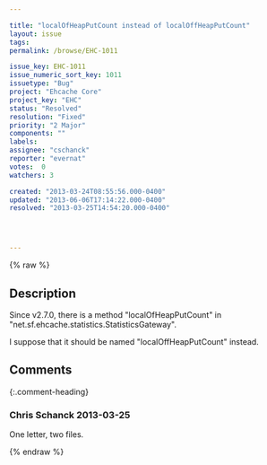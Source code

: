 ```yaml
---

title: "localOfHeapPutCount instead of localOffHeapPutCount"
layout: issue
tags: 
permalink: /browse/EHC-1011

issue_key: EHC-1011
issue_numeric_sort_key: 1011
issuetype: "Bug"
project: "Ehcache Core"
project_key: "EHC"
status: "Resolved"
resolution: "Fixed"
priority: "2 Major"
components: ""
labels: 
assignee: "cschanck"
reporter: "evernat"
votes:  0
watchers: 3

created: "2013-03-24T08:55:56.000-0400"
updated: "2013-06-06T17:14:22.000-0400"
resolved: "2013-03-25T14:54:20.000-0400"




---
```


{% raw %}

## Description

<div markdown="1" class="description">

Since v2.7.0, there is a method "localOfHeapPutCount" in "net.sf.ehcache.statistics.StatisticsGateway".

I suppose that it should be named "localOffHeapPutCount" instead.

</div>

## Comments


{:.comment-heading}
### **Chris Schanck** <span class="date">2013-03-25</span>

<div markdown="1" class="comment">

One letter, two files. 

</div>



{% endraw %}
